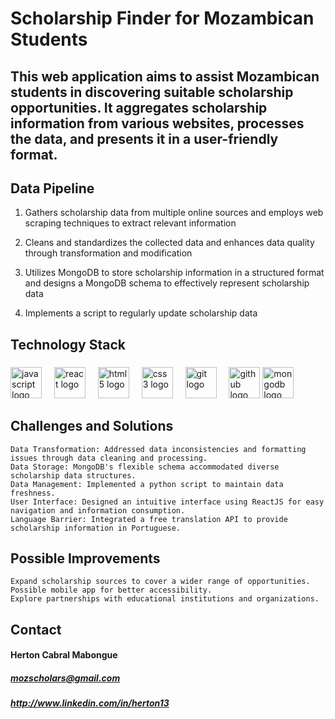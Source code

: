 <h1 align="left">Scholarship Finder for Mozambican Students</h1>

## <p align="left">This web application aims to assist Mozambican students in discovering suitable scholarship opportunities. It aggregates scholarship information from various websites, processes the data, and presents it in a user-friendly format.</p>

## Data Pipeline

1. Gathers scholarship data from multiple online sources and employs web scraping techniques to extract relevant information



2. Cleans and standardizes the collected data and enhances data quality through transformation and modification

3. Utilizes MongoDB to store scholarship information in a structured format and designs a MongoDB schema to effectively represent scholarship data


4. Implements a script to regularly update scholarship data

## Technology Stack

###

<div align="left">
  <img src="https://cdn.jsdelivr.net/gh/devicons/devicon/icons/javascript/javascript-original.svg" height="50" alt="javascript logo"  />
  <img width="12" />
  <img src="https://cdn.jsdelivr.net/gh/devicons/devicon/icons/react/react-original.svg" height="50" alt="react logo"  />
  <img width="12" />
  <img src="https://cdn.jsdelivr.net/gh/devicons/devicon/icons/html5/html5-original.svg" height="50" alt="html5 logo"  />
  <img width="12" />
  <img src="https://cdn.jsdelivr.net/gh/devicons/devicon/icons/css3/css3-plain.svg" height="50" alt="css3 logo"  />
  <img width="12" />
  <img src="https://cdn.jsdelivr.net/gh/devicons/devicon/icons/git/git-original.svg" height="50" alt="git logo"  />
  <img width="12" />
  <img src="https://cdn.jsdelivr.net/gh/devicons/devicon/icons/github/github-original.svg" height="50" alt="github logo"  />
  <img src="https://cdn.jsdelivr.net/gh/devicons/devicon/icons/mongodb/mongodb-original.svg" height="50" alt="mongodb logo"  />
</div>

## Challenges and Solutions

    Data Transformation: Addressed data inconsistencies and formatting issues through data cleaning and processing.
    Data Storage: MongoDB's flexible schema accommodated diverse scholarship data structures.
    Data Management: Implemented a python script to maintain data freshness.
    User Interface: Designed an intuitive interface using ReactJS for easy navigation and information consumption.
    Language Barrier: Integrated a free translation API to provide scholarship information in Portuguese.

## Possible Improvements

    Expand scholarship sources to cover a wider range of opportunities.
    Possible mobile app for better accessibility.
    Explore partnerships with educational institutions and organizations.

## Contact

#### Herton Cabral Mabongue



##### mozscholars@gmail.com


##### http://www.linkedin.com/in/herton13

